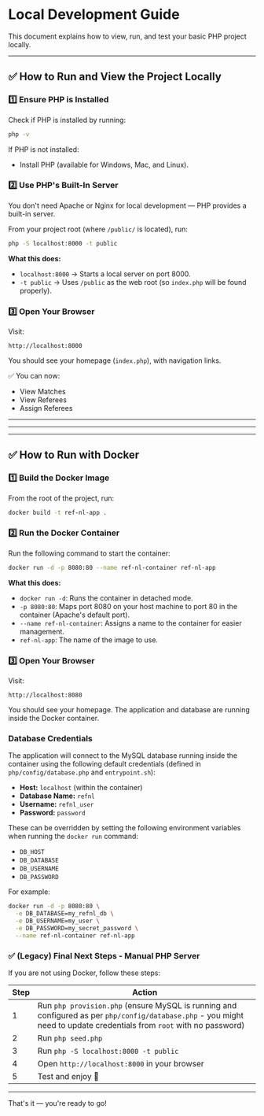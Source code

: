 # Local Development Guide

This document explains how to view, run, and test your basic PHP project locally.

---

## ✅ How to Run and View the Project Locally

### 1️⃣ Ensure PHP is Installed

Check if PHP is installed by running:

```bash
php -v
```

If PHP is not installed:

* Install PHP (available for Windows, Mac, and Linux).

### 2️⃣ Use PHP's Built-In Server

You don't need Apache or Nginx for local development — PHP provides a built-in server.

From your project root (where `/public/` is located), run:

```bash
php -S localhost:8000 -t public
```

**What this does:**

* `localhost:8000` → Starts a local server on port 8000.
* `-t public` → Uses `/public` as the web root (so `index.php` will be found properly).

### 3️⃣ Open Your Browser

Visit:

```
http://localhost:8000
```

You should see your homepage (`index.php`), with navigation links.

✅ You can now:

* View Matches
* View Referees
* Assign Referees

---

---

---

## ✅ How to Run with Docker

### 1️⃣ Build the Docker Image

From the root of the project, run:

```bash
docker build -t ref-nl-app .
```

### 2️⃣ Run the Docker Container

Run the following command to start the container:

```bash
docker run -d -p 8080:80 --name ref-nl-container ref-nl-app
```

**What this does:**

* `docker run -d`: Runs the container in detached mode.
* `-p 8080:80`: Maps port 8080 on your host machine to port 80 in the container (Apache's default port).
* `--name ref-nl-container`: Assigns a name to the container for easier management.
* `ref-nl-app`: The name of the image to use.

### 3️⃣ Open Your Browser

Visit:

```
http://localhost:8080
```

You should see your homepage. The application and database are running inside the Docker container.

### Database Credentials

The application will connect to the MySQL database running inside the container using the following default credentials (defined in `php/config/database.php` and `entrypoint.sh`):

*   **Host:** `localhost` (within the container)
*   **Database Name:** `refnl`
*   **Username:** `refnl_user`
*   **Password:** `password`

These can be overridden by setting the following environment variables when running the `docker run` command:
*   `DB_HOST`
*   `DB_DATABASE`
*   `DB_USERNAME`
*   `DB_PASSWORD`

For example:
```bash
docker run -d -p 8080:80 \
  -e DB_DATABASE=my_refnl_db \
  -e DB_USERNAME=my_user \
  -e DB_PASSWORD=my_secret_password \
  --name ref-nl-container ref-nl-app
```

### ✅ (Legacy) Final Next Steps - Manual PHP Server

If you are not using Docker, follow these steps:

| Step | Action                                       |
| ---- | -------------------------------------------- |
| 1    | Run `php provision.php` (ensure MySQL is running and configured as per `php/config/database.php` - you might need to update credentials from `root` with no password) |
| 2    | Run `php seed.php`                           |
| 3    | Run `php -S localhost:8000 -t public`        |
| 4    | Open `http://localhost:8000` in your browser |
| 5    | Test and enjoy 🚀                            |

---

That's it — you're ready to go!